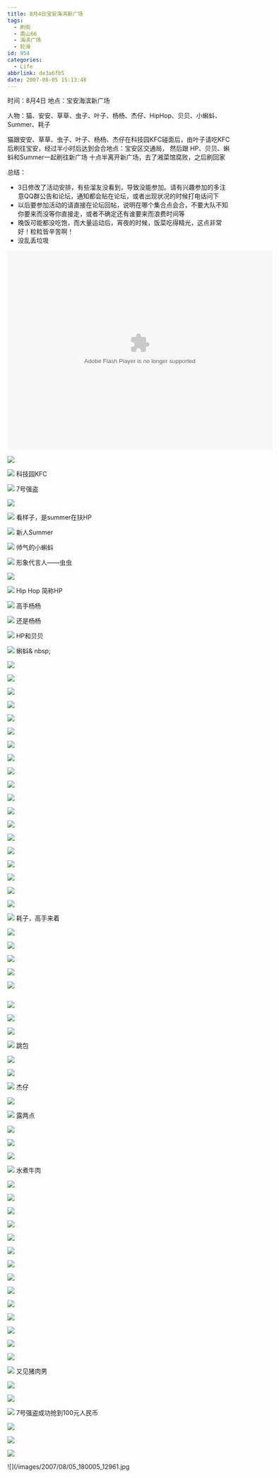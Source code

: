 ```yaml
---
title: 8月4日宝安海滨新广场
tags:
  - 刷街
  - 南山66
  - 海滨广场
  - 轮滑
id: 954
categories:
  - Life
abbrlink: de3a6fb5
date: 2007-08-05 15:13:48
---
```


时间：8月4日
地点：宝安海滨新广场

人物：猫、安安、草草、虫子、叶子、杨杨、杰仔、HipHop、贝贝、小蝌蚪、Summer、耗子

猫跟安安、草草、虫子、叶子、杨杨、杰仔在科技园KFC碰面后，由叶子请吃KFC后刷往宝安，经过半小时后达到会合地点：宝安区交通局，
然后跟 HP、贝贝、蝌蚪和Summer一起刷往新广场
十点半离开新广场，去了湘菜馆腐败，之后刷回家

总结：

*   3日修改了活动安排，有些溜友没看到，导致没能参加。请有兴趣参加的多注意QQ群公告和论坛，通知都会贴在论坛，或者出现状况的时候打电话问下
*   以后要参加活动的请直接在论坛回帖，说明在哪个集合点会合，不要大队不知你要来而没等你直接走，或者不确定还有谁要来而浪费时间等
*   晚饭可能都没吃饱，而大量运动后，宵夜的时候，饭菜吃得精光，这点非常好！粒粒皆辛苦啊！
*   没乱丢垃圾

<object classid="clsid:D27CDB6E-AE6D-11cf-96B8-444553540000" codebase="http://download.macromedia.com/pub/shockwave/cabs/flash/swflash.cab#version=6,0,29,0" width="600" height="450"><param name="movie" value="http://www.56.com/n_v48_/c21_/0_/3_/ruller66_/zhajm_1186297462_405_/1147000_/0_/16329180.swf"><param name="quality" value="high"><param name="play" value="true"><embed src="http://www.56.com/n_v48_/c21_/0_/3_/ruller66_/zhajm_1186297462_405_/1147000_/0_/16329180.swf" quality="high" pluginspage="http://www.macromedia.com/go/getflashplayer" type="application/x-shockwave-flash" width="600" height="450" play="true"></embed></object>
<!--more-->
![](/images/2007/08/05_173118_12886.jpg)

![](/images/2007/08/05_173134_12887.jpg)
科技园KFC

![](/images/2007/08/05_173208_12888.jpg)
7号强盗

![](/images/2007/08/05_173259_12889.jpg)

![](/images/2007/08/05_173313_12890.jpg)
看样子，是summer在扶HP

![](/images/2007/08/05_173401_12892.jpg)
新人Summer

![](/images/2007/08/05_173415_12893.jpg)
帅气的小蝌蚪

![](/images/2007/08/05_173440_12894.jpg)
形象代言人&mdash;&mdash;虫虫

![](/images/2007/08/05_173509_12895.jpg)

![](/images/2007/08/05_173807_12896.jpg)
Hip Hop 简称HP

![](/images/2007/08/05_173906_12897.jpg)
高手杨杨

![](/images/2007/08/05_173932_12898.jpg)
还是杨杨

![](/images/2007/08/05_173953_12899.jpg)
HP和贝贝

![](/images/2007/08/05_174015_12900.jpg)
蝌蚪&
nbsp;</span>

![](/images/2007/08/05_174411_12901.jpg)

![](/images/2007/08/05_174320_12902.jpg)

![](/images/2007/08/05_174334_12903.jpg)

![](/images/2007/08/05_174340_12904.jpg)

![](/images/2007/08/05_174350_12905.jpg)

![](/images/2007/08/05_174405_12906.jpg)

![](/images/2007/08/05_174448_12907.jpg)

![](/images/2007/08/05_174457_12908.jpg)

![](/images/2007/08/05_174538_12909.jpg)

![](/images/2007/08/05_174548_12910.jpg)

![](/images/2007/08/05_174555_12911.jpg)

![](/images/2007/08/05_174619_12912.jpg)

![](/images/2007/08/05_174633_12913.jpg)

![](/images/2007/08/05_174642_12914.jpg)

![](/images/2007/08/05_174650_12915.jpg)

![](/images/2007/08/05_174658_12916.jpg)

![](/images/2007/08/05_174707_12917.jpg)

![](/images/2007/08/05_174714_12918.jpg)

![](/images/2007/08/05_174754_12919.jpg)

![](/images/2007/08/05_174801_12920.jpg)
耗子，高手来着

![](/images/2007/08/05_174820_12921.jpg)

![](/images/2007/08/05_174825_12922.jpg)

![](/images/2007/08/05_174839_12923.jpg)

![](/images/2007/08/05_174856_12924.jpg)

![](/images/2007/08/05_174908_12925.jpg)

![]()

![](/images/2007/08/05_174948_12927.jpg)

![](/images/2007/08/05_175018_12928.jpg)

![](/images/2007/08/05_175034_12929.jpg)

![](/images/2007/08/05_175059_12930.jpg)
跳包

![](/images/2007/08/05_175200_12931.jpg)

![](/images/2007/08/05_175229_12932.jpg)

![](/images/2007/08/05_175238_12933.jpg)
杰仔

![](/images/2007/08/05_175302_12934.jpg)

![](/images/2007/08/05_175308_12935.jpg)
露两点

![](/images/2007/08/05_175327_12936.jpg)

![](/images/2007/08/05_175342_12937.jpg)

![](/images/2007/08/05_175348_12938.jpg)

![](/images/2007/08/05_175354_12939.jpg)
水煮牛肉

![](/images/2007/08/05_175419_12940.jpg)

![](/images/2007/08/05_175441_12941.jpg)

![](/images/2007/08/05_175450_12942.jpg)

![](/images/2007/08/05_175514_12943.jpg)

![](/images/2007/08/05_175520_12944.jpg)

![](/images/2007/08/05_175534_12945.jpg)

![](/images/2007/08/05_175542_12946.jpg)

![](/images/2007/08/05_175553_12947.jpg)

![](/images/2007/08/05_175607_12948.jpg)

![](/images/2007/08/05_175625_12949.jpg)

![](/images/2007/08/05_175637_12950.jpg)

![](/images/2007/08/05_175642_12951.jpg)

![](/images/2007/08/05_175727_12952.jpg)

![](/images/2007/08/05_175756_12953.jpg)

![](/images/2007/08/05_175803_12954.jpg)
又见猪肉男

![](/images/2007/08/05_175819_12955.jpg)

![](/images/2007/08/05_175832_12956.jpg)

![](/images/2007/08/05_175842_12957.jpg)
7号强盗成功抢到100元人民币

![](/images/2007/08/05_175914_12958.jpg)

![](/images/2007/08/05_175932_12959.jpg)

![](/images/2007/08/05_175956_12960.jpg)

![](/images/2007/08/05_180005_12961.jpg